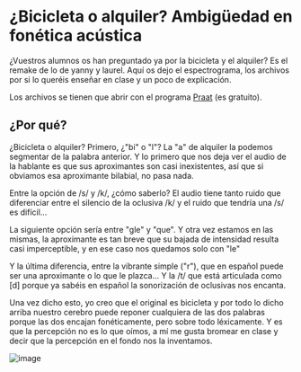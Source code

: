 # ¿Bicicleta o alquiler? Ambigüedad en fonética acústica

¿Vuestros alumnos os han preguntado ya por la bicicleta y el alquiler? Es el remake de lo de yanny y laurel. Aquí os dejo el espectrograma, los archivos por si lo queréis enseñar en clase y un poco de explicación.

Los archivos se tienen que abrir con el programa [Praat](https://www.fon.hum.uva.nl/praat/) (es gratuito).

## ¿Por qué?

¿Bicicleta o alquiler? Primero, ¿"bi" o "l"? La "a" de alquiler la podemos segmentar de la palabra anterior. Y lo primero que nos deja ver el audio de la hablante es que sus aproximantes son casi inexistentes, así que si obviamos esa aproximante bilabial, no pasa nada.

Entre la opción de /s/ y /k/, ¿cómo saberlo? El audio tiene tanto ruido que diferenciar entre el silencio de la oclusiva /k/ y el ruido que tendría una /s/ es difícil...

La siguiente opción sería entre "gle" y "que". Y otra vez estamos en las mismas, la aproximante es tan breve que su bajada de intensidad resulta casi imperceptible, y en ese caso nos quedamos solo con "le"

Y la última diferencia, entre la vibrante simple ("r"), que en español puede ser una aproximante o lo que le plazca... Y la /t/ que está articulada como [d] porque ya sabéis en español la sonorización de oclusivas nos encanta.

Una vez dicho esto, yo creo que el original es bicicleta y por todo lo dicho arriba nuestro cerebro puede reponer cualquiera de las dos palabras porque las dos encajan fonéticamente, pero sobre todo léxicamente. Y es que la percepción no es lo que oímos, a mí me gusta bromear en clase y decir que la percepción en el fondo nos la inventamos.

![image](bicicleta.png)

